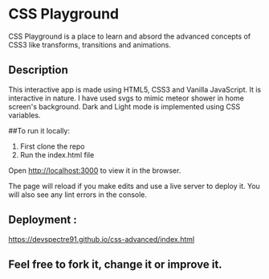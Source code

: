 # CSS Playground

CSS Playground is a place to learn and absord the advanced concepts of CSS3 like transforms, transitions and animations.


## Description
This interactive app is made using HTML5, CSS3 and Vanilla JavaScript. It is interactive in nature. I have used svgs to mimic meteor shower in home screen's background.
Dark and Light mode is implemented using CSS variables.



##To run it locally:
1. First clone the repo
2. Run the index.html file

Open [http://localhost:3000](http://localhost:3000) to view it in the browser.

The page will reload if you make edits and use a live server to deploy it.
You will also see any lint errors in the console.


## Deployment :
https://devspectre91.github.io/css-advanced/index.html

## Feel free to fork it, change it or improve it. 
